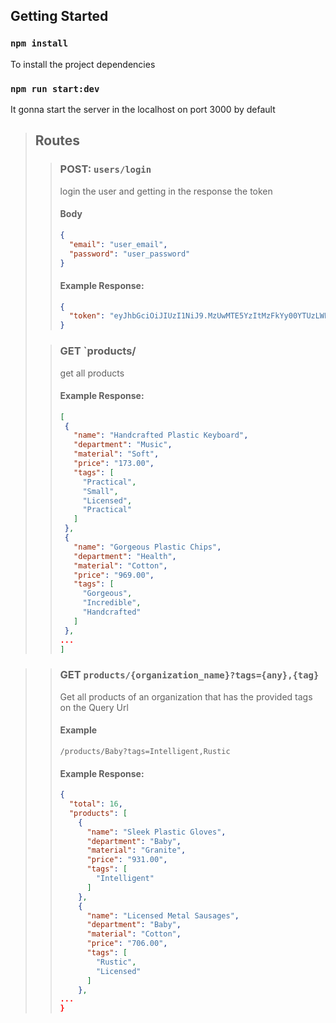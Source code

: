 ## Getting Started

### `npm install`

To install the project dependencies </br>

### `npm run start:dev`

It gonna start the server in the localhost on port 3000 by default

> ## Routes
>
> > ### POST: `users/login`
> >
> > login the user and getting in the response the token
> >
> > #### Body
> >
> > ```json
> > {
> >   "email": "user_email",
> >   "password": "user_password"
> > }
> > ```
> >
> > #### Example Response:
> >
> > ```json
> > {
> >   "token": "eyJhbGciOiJIUzI1NiJ9.MzUwMTE5YzItMzFkYy00YTUzLWExNjYtYTk2YWQ1NWEzOGFj.W_TBtC5gRY6hssrK6JGHRKr3ETzFXQDctXVZVPOuPjY"
> > }
> > ```
>
> > ### GET `products/
> >
> > get all products
> >
> > #### Example Response:
> >
> > ```json
> > [
> >  {
> >    "name": "Handcrafted Plastic Keyboard",
> >    "department": "Music",
> >    "material": "Soft",
> >    "price": "173.00",
> >    "tags": [
> >      "Practical",
> >      "Small",
> >      "Licensed",
> >      "Practical"
> >    ]
> >  },
> >  {
> >    "name": "Gorgeous Plastic Chips",
> >    "department": "Health",
> >    "material": "Cotton",
> >    "price": "969.00",
> >    "tags": [
> >      "Gorgeous",
> >      "Incredible",
> >      "Handcrafted"
> >    ]
> >  },
> > ...
> > ]
> > ```

> > ### GET `products/{organization_name}?tags={any},{tag}`
> >
> > Get all products of an organization that has the provided tags on the Query Url
> >
> > #### Example
> >
> > `/products/Baby?tags=Intelligent,Rustic`
> >
> > #### Example Response:
> >
> > ```json
> > {
> >   "total": 16,
> >   "products": [
> >     {
> >       "name": "Sleek Plastic Gloves",
> >       "department": "Baby",
> >       "material": "Granite",
> >       "price": "931.00",
> >       "tags": [
> >         "Intelligent"
> >       ]
> >     },
> >     {
> >       "name": "Licensed Metal Sausages",
> >       "department": "Baby",
> >       "material": "Cotton",
> >       "price": "706.00",
> >       "tags": [
> >         "Rustic",
> >         "Licensed"
> >       ]
> >     },
> > ...
> > }
> > ```
